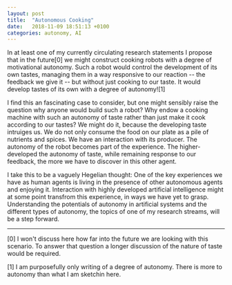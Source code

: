```yaml
---
layout: post
title:  "Autonomous Cooking"
date:   2018-11-09 18:51:13 +0100
categories: autonomy, AI
---
```


In at least one of my currently circulating research statements I propose that in the future[0] we might construct cooking robots with a degree of motivational autonomy. Such a robot would control the development of its own tastes, managing them in a way responsive to our reaction -- the feedback we give it -- but without just cooking to our taste. It would develop tastes of its own with a degree of autonomy![1]

I find this an fascinating case to consider, but one might sensibly raise the question why anyone would build such a robot? Why endow a cooking machine with such an autonomy of taste rather than just make it cook according to our tastes? We might do it, because the developing taste intruiges us. We do not only consume the food on our plate as a pile of nutrients and spices. We have an interaction with its producer. The autonomy of the robot becomes part of the experience. The higher-developed the autonomy of taste, while remaining response to our feedback, the more we have to discover in this other agent.

I take this to be a vaguely Hegelian thought: One of the key experiences we have as human agents is living in the presence of other autonomous agents and enjoying it. Interaction with highly developed artificial intelligence might at some point transfrom this experience, in ways we have yet to grasp. Understanding the potentials of autonomy in artificial systems and the different types of autonomy, the topics of one of my research streams, will be a step forward. 


---
[0] I won't discuss here how far into the future we are looking with this scenario. To answer that question a longer discussion of the nature of taste would be required.

[1] I am purposefully only writing of a degree of autonomy. There is more to autonomy than what I am sketchin here.